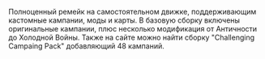 Полноценный ремейк на самостоятельном движке, поддерживающим кастомные кампании, моды и карты. В базовую сборку включены оригинальные кампании, плюс несколько модификация от Античности до Холодной Войны. Также на сайте можно найти сборку "Challenging Campaing Pack" добавляющий 48 кампаний.